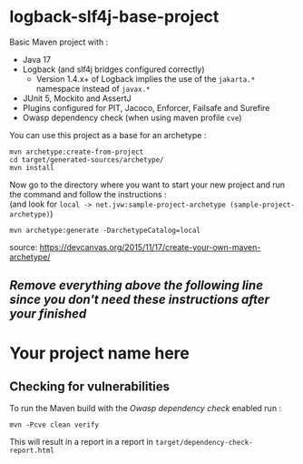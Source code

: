 # logback-slf4j-base-project
Basic Maven project with :
- Java 17 
- Logback (and slf4j bridges configured correctly)
  - Version 1.4.x+ of Logback implies the use of the `jakarta.*` namespace instead of `javax.*`
- JUnit 5, Mockito and AssertJ
- Plugins configured for PIT, Jacoco, Enforcer, Failsafe and Surefire
- Owasp dependency check (when using maven profile `cve`)


You can use this project as a base for an archetype :

```asciidoc
mvn archetype:create-from-project
cd target/generated-sources/archetype/
mvn install
```

Now go to the directory where you want to start your new project and run the command and follow the instructions :<br/>
(and look for `local -> net.jvw:sample-project-archetype (sample-project-archetype)`)


```asciidoc
mvn archetype:generate -DarchetypeCatalog=local
```


source: https://devcanvas.org/2015/11/17/create-your-own-maven-archetype/

*Remove everything above the following line since you don't need these instructions after your finished* 
-----------
# Your project name here

## Checking for vulnerabilities

To run the Maven build with the _Owasp dependency check_ enabled run :
```asciidoc
mvn -Pcve clean verify
```

This will result in a report in a report in `target/dependency-check-report.html`